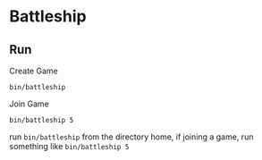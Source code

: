 # Battleship

## Run
Create Game
```
bin/battleship
```
Join Game
```
bin/battleship 5
```

run `bin/battleship` from the directory home, if joining a game, run something like `bin/battleship 5`